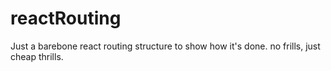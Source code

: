 # reactRouting
Just a barebone react routing structure to show how it's done.  no frills, just cheap thrills.
